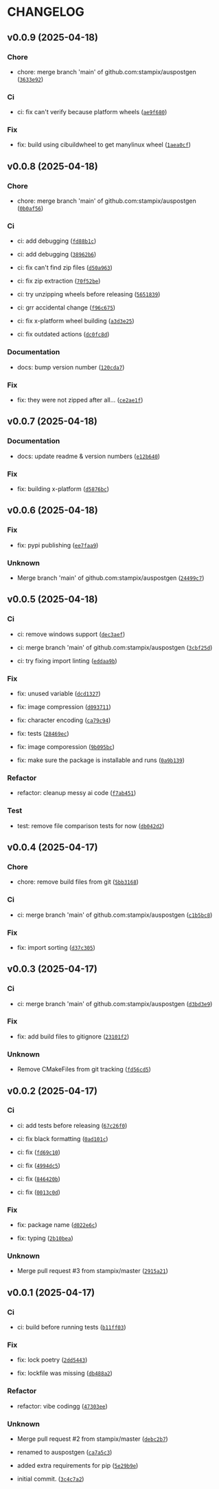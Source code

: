 # CHANGELOG



## v0.0.9 (2025-04-18)

### Chore

* chore: merge branch &#39;main&#39; of github.com:stampix/auspostgen ([`3633e92`](https://github.com/stampix/auspostgen/commit/3633e9216665854d7bd44e9658ce9fcdcc6ae5b0))

### Ci

* ci: fix can&#39;t verify because platform wheels ([`ae9f680`](https://github.com/stampix/auspostgen/commit/ae9f6807bb0eff1e4f3d40421f6e02175a230ec0))

### Fix

* fix: build using cibuildwheel to get manylinux wheel ([`1aea0cf`](https://github.com/stampix/auspostgen/commit/1aea0cf754238176e31973e4e3cf25cfc3be8b80))


## v0.0.8 (2025-04-18)

### Chore

* chore: merge branch &#39;main&#39; of github.com:stampix/auspostgen ([`0b0af56`](https://github.com/stampix/auspostgen/commit/0b0af560ce8c7211d4b4913c4e335180a564f769))

### Ci

* ci: add debugging ([`fd88b1c`](https://github.com/stampix/auspostgen/commit/fd88b1c46236c8b966df3e45e7bb095a01345784))

* ci: add debugging ([`38962b6`](https://github.com/stampix/auspostgen/commit/38962b653adcf05abbd92fb8c8c2e09c0b0edc24))

* ci: fix can&#39;t find zip files ([`d50a963`](https://github.com/stampix/auspostgen/commit/d50a96381a0b3917cc3efc9816d4839d02328711))

* ci: fix zip extraction ([`70f52be`](https://github.com/stampix/auspostgen/commit/70f52be96e7df24bd444ecccd66e276fe490b4ad))

* ci: try unzipping wheels before releasing ([`5651839`](https://github.com/stampix/auspostgen/commit/565183973f172f5584f87ba921942bec02e88ef9))

* ci: grr accidental change ([`f96c675`](https://github.com/stampix/auspostgen/commit/f96c6755397456b5f5575ebd4ebeaa7cc7025ff0))

* ci: fix x-platform wheel building ([`a3d3e25`](https://github.com/stampix/auspostgen/commit/a3d3e2534e37e4b2de3cd0382989eb835a8ef051))

* ci: fix outdated actions ([`dc0fc8d`](https://github.com/stampix/auspostgen/commit/dc0fc8def6bddbaf824a115010d0f1e919baa548))

### Documentation

* docs: bump version number ([`120cda7`](https://github.com/stampix/auspostgen/commit/120cda72f3f4d4ebe824685c87e8e77f443ce3e7))

### Fix

* fix: they were not zipped after all... ([`ce2ae1f`](https://github.com/stampix/auspostgen/commit/ce2ae1f75eafc78e123378bc38220e97b2f75f99))


## v0.0.7 (2025-04-18)

### Documentation

* docs: update readme &amp; version numbers ([`e12b640`](https://github.com/stampix/auspostgen/commit/e12b640cb7e9413ab0969e43f1d0930fa082788c))

### Fix

* fix: building x-platform ([`d5876bc`](https://github.com/stampix/auspostgen/commit/d5876bcb9a09d42fcb18b587b973c7a2c7ee1f14))


## v0.0.6 (2025-04-18)

### Fix

* fix: pypi publishing ([`ee7faa9`](https://github.com/stampix/auspostgen/commit/ee7faa9dca1dac9e82ecc3e490ab10512a64c038))

### Unknown

* Merge branch &#39;main&#39; of github.com:stampix/auspostgen ([`24499c7`](https://github.com/stampix/auspostgen/commit/24499c7a8a0e2b23942a957580ade09dcd8f85b9))


## v0.0.5 (2025-04-18)

### Ci

* ci: remove windows support ([`dec3aef`](https://github.com/stampix/auspostgen/commit/dec3aefa6070b2c412517d3839fd9a1bfb76a16e))

* ci: merge branch &#39;main&#39; of github.com:stampix/auspostgen ([`3cbf25d`](https://github.com/stampix/auspostgen/commit/3cbf25d5d831a3d52a38149428c9692202bf1dc6))

* ci: try fixing import linting ([`eddaa9b`](https://github.com/stampix/auspostgen/commit/eddaa9b3d22e722fd8b017c817817bd7a1b9d7db))

### Fix

* fix: unused variable ([`dcd1327`](https://github.com/stampix/auspostgen/commit/dcd13277be243ae15fbf018c342844294061beb5))

* fix: image compression ([`d093711`](https://github.com/stampix/auspostgen/commit/d0937112d5bc2466560b3448e4d6f39a0a84c906))

* fix: character encoding ([`ca79c94`](https://github.com/stampix/auspostgen/commit/ca79c943d95fb50c26761decc463579ac91eb05e))

* fix: tests ([`28469ec`](https://github.com/stampix/auspostgen/commit/28469ec9a2f4bd25c0cc94c9f46d90a10019d663))

* fix: image comporession ([`9b095bc`](https://github.com/stampix/auspostgen/commit/9b095bca276b574627de5204098d1028e11a1f53))

* fix: make sure the package is installable and runs ([`0a9b139`](https://github.com/stampix/auspostgen/commit/0a9b1398ab5a47a162117137db90bffc2aee3055))

### Refactor

* refactor: cleanup messy ai code ([`f7ab451`](https://github.com/stampix/auspostgen/commit/f7ab451ece83791105c6eb258197cc86bac844e1))

### Test

* test: remove file comparison tests for now ([`db042d2`](https://github.com/stampix/auspostgen/commit/db042d21dabe7d93d60506a8d484e07cf546e280))


## v0.0.4 (2025-04-17)

### Chore

* chore: remove build files from git ([`5bb3168`](https://github.com/stampix/auspostgen/commit/5bb31683b41c747e4e4ab4292a6f3bb33cb18cf9))

### Ci

* ci: merge branch &#39;main&#39; of github.com:stampix/auspostgen ([`c1b5bc8`](https://github.com/stampix/auspostgen/commit/c1b5bc862dc74924fc24e6e3e3a2b93784dc000d))

### Fix

* fix: import sorting ([`d37c305`](https://github.com/stampix/auspostgen/commit/d37c3057357c5e0ce39b4f56b4120b2bc2573f5b))


## v0.0.3 (2025-04-17)

### Ci

* ci: merge branch &#39;main&#39; of github.com:stampix/auspostgen ([`d3bd3e9`](https://github.com/stampix/auspostgen/commit/d3bd3e910da33f6cb7f1d81915f7d2aba8cdaf74))

### Fix

* fix: add build files to gitignore ([`23101f2`](https://github.com/stampix/auspostgen/commit/23101f29b8311622460daf93f9359035d9b31779))

### Unknown

* Remove CMakeFiles from git tracking ([`fd56cd5`](https://github.com/stampix/auspostgen/commit/fd56cd5bd94267cdb8eb4b34f9b28d1f83e63a33))


## v0.0.2 (2025-04-17)

### Ci

* ci: add tests before releasing ([`67c26f0`](https://github.com/stampix/auspostgen/commit/67c26f03a9ab5be120e7d6c745e7af0834bb8fa6))

* ci: fix black formatting ([`0ad101c`](https://github.com/stampix/auspostgen/commit/0ad101c213474ee9ebc24c6684d4ad13c9a5d71e))

* ci: fix ([`fd69c10`](https://github.com/stampix/auspostgen/commit/fd69c103f590f0a3ae8c6b74c4906064402a60ed))

* ci: fix ([`4994dc5`](https://github.com/stampix/auspostgen/commit/4994dc534e5cba7474a2deb4b74bf4644f29eec1))

* ci: fix ([`846420b`](https://github.com/stampix/auspostgen/commit/846420b883e888b874f1feb47c6f761411be45c2))

* ci: fix ([`0013c0d`](https://github.com/stampix/auspostgen/commit/0013c0d726c30d536a38d0c48a63a06494794c2e))

### Fix

* fix: package name ([`d022e6c`](https://github.com/stampix/auspostgen/commit/d022e6ca0f50b0a0942ec8c3969584c10030a0c7))

* fix: typing ([`2b10bea`](https://github.com/stampix/auspostgen/commit/2b10bea69342fdfcc0c5c76b9d84411c5611c453))

### Unknown

* Merge pull request #3 from stampix/master ([`2915a21`](https://github.com/stampix/auspostgen/commit/2915a21554e7b955c3ad3f5e443ca5289bae40e3))


## v0.0.1 (2025-04-17)

### Ci

* ci: build before running tests ([`b11ff03`](https://github.com/stampix/auspostgen/commit/b11ff03a3a7638a88558f2cfaa3e15613d4bcf04))

### Fix

* fix: lock poetry ([`2dd5443`](https://github.com/stampix/auspostgen/commit/2dd5443fd66ae2b8b200df0f7ac0d3b088c4f5ce))

* fix: lockfile was missing ([`db488a2`](https://github.com/stampix/auspostgen/commit/db488a2f383771edb2cd1c3f6b9df8c3d53bfc6c))

### Refactor

* refactor: vibe codingg ([`47303ee`](https://github.com/stampix/auspostgen/commit/47303eed47c5380587f3496288203d0b506c773d))

### Unknown

* Merge pull request #2 from stampix/master ([`debc2b7`](https://github.com/stampix/auspostgen/commit/debc2b7373bba5759859c220fff36b424641cdca))

* renamed to auspostgen ([`ca7a5c3`](https://github.com/stampix/auspostgen/commit/ca7a5c3b32faaefaca865b6e46c64c4f487f1cf6))

* added extra requirements for pip ([`5e29b9e`](https://github.com/stampix/auspostgen/commit/5e29b9eb122ac7b7eb7a248d1fdb01debbf13d69))

* initial commit. ([`3c4c7a2`](https://github.com/stampix/auspostgen/commit/3c4c7a2169b06924e524f2ce780110c12bdec6ee))
